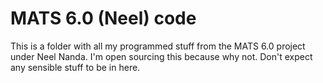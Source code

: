 # MATS 6.0 (Neel) code

This is a folder with all my programmed stuff from the MATS 6.0 project under Neel Nanda.
I'm open sourcing this because why not. Don't expect any sensible stuff to be in here.

